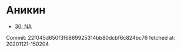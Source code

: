 # Аникин
- [30: NA](30.md)

Commit: 22f045d650f3f6869925314bb80dcbf6c824bc76
 fetched at: 20201121-150204
